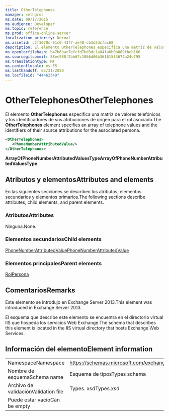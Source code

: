 ```yaml
---
title: OtherTelephones
manager: sethgros
ms.date: 09/17/2015
ms.audience: Developer
ms.topic: reference
ms.prod: office-online-server
localization_priority: Normal
ms.assetid: c2f3070c-81c6-43f7-ae48-cb3d2dcfac68
description: El elemento OtherTelephones especifica una matriz de valores telefónicos y los identificadores de sus atribuciones de origen para el rol asociado.
ms.openlocfilehash: b47b6bac7efcfd7bd3dc1a84fa6b0b089fbeb160
ms.sourcegitcommit: 88ec988f2bb67c1866d06b361615f3674a24e795
ms.translationtype: MT
ms.contentlocale: es-ES
ms.lasthandoff: 05/31/2020
ms.locfileid: "44462349"
---
```

# <a name="othertelephones"></a><span data-ttu-id="83084-103">OtherTelephones</span><span class="sxs-lookup"><span data-stu-id="83084-103">OtherTelephones</span></span>

<span data-ttu-id="83084-104">El elemento **OtherTelephones** especifica una matriz de valores telefónicos y los identificadores de sus atribuciones de origen para el rol asociado.</span><span class="sxs-lookup"><span data-stu-id="83084-104">The **OtherTelephones** element specifies an array of telephone values and the identifiers of their source attributions for the associated persona.</span></span> 
  
```XML
<OtherTelephones>
   <PhoneNumberAttributedValue/>
</OtherTelephones>

```

 <span data-ttu-id="83084-105">**ArrayOfPhoneNumberAttributedValuesType**</span><span class="sxs-lookup"><span data-stu-id="83084-105">**ArrayOfPhoneNumberAttributedValuesType**</span></span>
## <a name="attributes-and-elements"></a><span data-ttu-id="83084-106">Atributos y elementos</span><span class="sxs-lookup"><span data-stu-id="83084-106">Attributes and elements</span></span>

<span data-ttu-id="83084-107">En las siguientes secciones se describen los atributos, elementos secundarios y elementos primarios.</span><span class="sxs-lookup"><span data-stu-id="83084-107">The following sections describe attributes, child elements, and parent elements.</span></span>
  
### <a name="attributes"></a><span data-ttu-id="83084-108">Atributos</span><span class="sxs-lookup"><span data-stu-id="83084-108">Attributes</span></span>

<span data-ttu-id="83084-109">Ninguna.</span><span class="sxs-lookup"><span data-stu-id="83084-109">None.</span></span>
  
### <a name="child-elements"></a><span data-ttu-id="83084-110">Elementos secundarios</span><span class="sxs-lookup"><span data-stu-id="83084-110">Child elements</span></span>

[<span data-ttu-id="83084-111">PhoneNumberAttributedValue</span><span class="sxs-lookup"><span data-stu-id="83084-111">PhoneNumberAttributedValue</span></span>](phonenumberattributedvalue.md)
  
### <a name="parent-elements"></a><span data-ttu-id="83084-112">Elementos principales</span><span class="sxs-lookup"><span data-stu-id="83084-112">Parent elements</span></span>

[<span data-ttu-id="83084-113">Rol</span><span class="sxs-lookup"><span data-stu-id="83084-113">Persona</span></span>](persona.md)
  
## <a name="remarks"></a><span data-ttu-id="83084-114">Comentarios</span><span class="sxs-lookup"><span data-stu-id="83084-114">Remarks</span></span>

<span data-ttu-id="83084-115">Este elemento se introdujo en Exchange Server 2013.</span><span class="sxs-lookup"><span data-stu-id="83084-115">This element was introduced in Exchange Server 2013.</span></span>
  
<span data-ttu-id="83084-116">El esquema que describe este elemento se encuentra en el directorio virtual IIS que hospeda los servicios Web Exchange.</span><span class="sxs-lookup"><span data-stu-id="83084-116">The schema that describes this element is located in the IIS virtual directory that hosts Exchange Web Services.</span></span>
  
## <a name="element-information"></a><span data-ttu-id="83084-117">Información del elemento</span><span class="sxs-lookup"><span data-stu-id="83084-117">Element information</span></span>

|||
|:-----|:-----|
|<span data-ttu-id="83084-118">Namespace</span><span class="sxs-lookup"><span data-stu-id="83084-118">Namespace</span></span>  <br/> |https://schemas.microsoft.com/exchange/services/2006/types  <br/> |
|<span data-ttu-id="83084-119">Nombre de esquema</span><span class="sxs-lookup"><span data-stu-id="83084-119">Schema name</span></span>  <br/> |<span data-ttu-id="83084-120">Esquema de tipos</span><span class="sxs-lookup"><span data-stu-id="83084-120">Types schema</span></span>  <br/> |
|<span data-ttu-id="83084-121">Archivo de validación</span><span class="sxs-lookup"><span data-stu-id="83084-121">Validation file</span></span>  <br/> |<span data-ttu-id="83084-122">Types. xsd</span><span class="sxs-lookup"><span data-stu-id="83084-122">Types.xsd</span></span>  <br/> |
|<span data-ttu-id="83084-123">Puede estar vacío</span><span class="sxs-lookup"><span data-stu-id="83084-123">Can be empty</span></span>  <br/> ||
   

